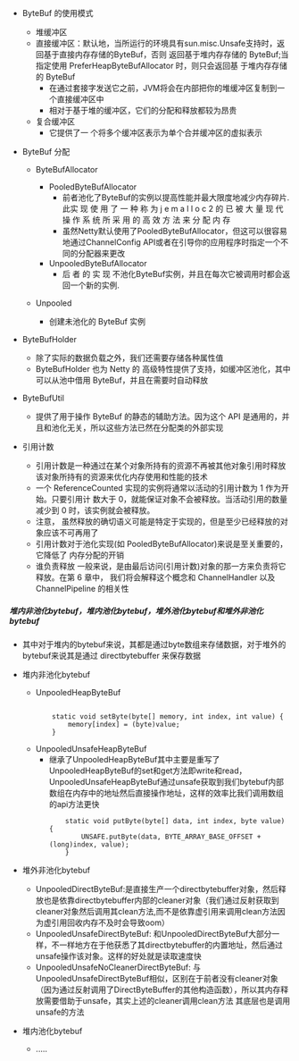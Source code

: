 - ByteBuf 的使用模式
    - 堆缓冲区
    - 直接缓冲区：默认地，当所运行的环境具有sun.misc.Unsafe支持时，返回基于直接内存存储的ByteBuf，否则 返回基于堆内存存储的 ByteBuf;当指定使用 PreferHeapByteBufAllocator 时，则只会返回基 于堆内存存储的 ByteBuf
        - 在通过套接字发送它之前，JVM将会在内部把你的堆缓冲区复制到一个直接缓冲区中
        - 相对于基于堆的缓冲区，它们的分配和释放都较为昂贵
    - 复合缓冲区
        - 它提供了一 个将多个缓冲区表示为单个合并缓冲区的虚拟表示

- ByteBuf 分配
    - ByteBufAllocator
        - PooledByteBufAllocator
            - 前者池化了ByteBuf的实例以提高性能并最大限度地减少内存碎片.此实 现 使 用 了 一 种 称 为 j e m a l l o c 2 的 已 被 大 量 现 代 操 作 系 统 所 采 用 的 高 效 方 法 来 分 配 内 存 
            - 虽然Netty默认使用了PooledByteBufAllocator，但这可以很容易地通过ChannelConfig API或者在引导你的应用程序时指定一个不同的分配器来更改
        - UnpooledByteBufAllocator
            - 后 者 的 实 现 不池化ByteBuf实例，并且在每次它被调用时都会返回一个新的实例.
        
    - Unpooled
        - 创建未池化的 ByteBuf 实例
        
- ByteBufHolder
    - 除了实际的数据负载之外，我们还需要存储各种属性值
    - ByteBufHolder 也为 Netty 的 高级特性提供了支持，如缓冲区池化，其中可以从池中借用 ByteBuf，并且在需要时自动释放
    
- ByteBufUtil 
    - 提供了用于操作 ByteBuf 的静态的辅助方法。因为这个 API 是通用的，并且和池化无关，所以这些方法已然在分配类的外部实现
    
    
- 引用计数
    - 引用计数是一种通过在某个对象所持有的资源不再被其他对象引用时释放该对象所持有的资源来优化内存使用和性能的技术
    - 一个 ReferenceCounted 实现的实例将通常以活动的引用计数为 1 作为开始。只要引用计 数大于 0，就能保证对象不会被释放。当活动引用的数量减少到 0 时，该实例就会被释放。
    - 注意， 虽然释放的确切语义可能是特定于实现的，但是至少已经释放的对象应该不可再用了
    - 引用计数对于池化实现(如 PooledByteBufAllocator)来说是至关重要的，它降低了 内存分配的开销
    - 谁负责释放 一般来说，是由最后访问(引用计数)对象的那一方来负责将它释放。在第 6 章中， 我们将会解释这个概念和 ChannelHandler 以及 ChannelPipeline 的相关性
    
    
    
##### 堆内非池化bytebuf，堆内池化bytebuf，堆外池化bytebuf和堆外非池化bytebuf
- 其中对于堆内的bytebuf来说，其都是通过byte数组来存储数据，对于堆外的bytebuf来说其是通过 directbytebuffer 来保存数据

- 堆内非池化bytebuf
    - UnpooledHeapByteBuf
        ```
        
            static void setByte(byte[] memory, int index, int value) {
                memory[index] = (byte)value;
            }
        
        ```
    - UnpooledUnsafeHeapByteBuf 
        - 继承了UnpooledHeapByteBuf其中主要是重写了UnpooledHeapByteBuf的set和get方法即write和read，UnpooledUnsafeHeapByteBuf通过unsafe获取到我们bytebuf内部数组在内存中的地址然后直接操作地址，这样的效率比我们调用数组的api方法更快
            ```
                static void putByte(byte[] data, int index, byte value) {
                    UNSAFE.putByte(data, BYTE_ARRAY_BASE_OFFSET + (long)index, value);
                }
            
            ```


- 堆外非池化bytebuf
    - UnpooledDirectByteBuf:是直接生产一个directbytebuffer对象，然后释放也是依靠directbytebuffer内部的cleaner对象（我们通过反射获取到cleaner对象然后调用其clean方法,而不是依靠虚引用来调用clean方法因为虚引用回收内存不及时会导致oom）
    - UnpooledUnsafeDirectByteBuf: 和UnpooledDirectByteBuf大部分一样，不一样地方在于他获悉了其directbytebuffer的内置地址，然后通过unsafe操作该对象。这样的好处就是读取速度快
    - UnpooledUnsafeNoCleanerDirectByteBuf: 与UnpooledUnsafeDirectByteBuf相似，区别在于前者没有cleaner对象（因为通过反射调用了DirectByteBuffer的其他构造函数），所以其内存释放需要借助于unsafe，其实上述的cleaner调用clean方法 其底层也是调用unsafe的方法
    
    
- 堆内池化bytebuf
    - .....